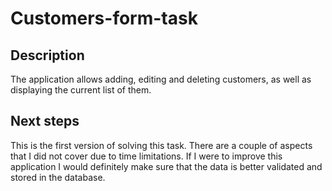 # Customers-form-task

## Description

The application allows adding, editing and deleting customers, as well as displaying the current list of them.

## Next steps

This is the first version of solving this task. There are a couple of aspects that I did not cover due to time limitations. 
If I were to improve this application I would definitely make sure that the data is better validated and stored in the database.
